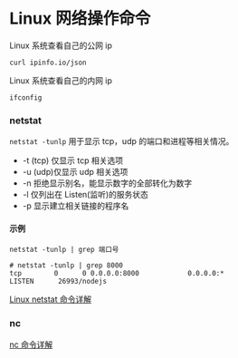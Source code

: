 # Linux 网络操作命令

Linux 系统查看自己的公网 ip

```
curl ipinfo.io/json
```

Linux 系统查看自己的内网 ip

```
ifconfig
```

### netstat

`netstat -tunlp` 用于显示 tcp，udp 的端口和进程等相关情况。

- -t (tcp) 仅显示 tcp 相关选项
- -u (udp)仅显示 udp 相关选项
- -n 拒绝显示别名，能显示数字的全部转化为数字
- -l 仅列出在 Listen(监听)的服务状态
- -p 显示建立相关链接的程序名

#### 示例

```
netstat -tunlp | grep 端口号

# netstat -tunlp | grep 8000
tcp        0      0 0.0.0.0:8000            0.0.0.0:*               LISTEN      26993/nodejs
```

[Linux netstat 命令详解](https://www.cnblogs.com/ggjucheng/archive/2012/01/08/2316661.html)

### nc

[nc 命令详解](https://wangchujiang.com/linux-command/c/nc.html)
